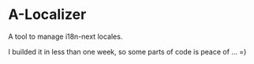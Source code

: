 # A-Localizer
A tool to manage i18n-next locales.

I builded it in less than one week, so some parts of code is peace of ... =) 
